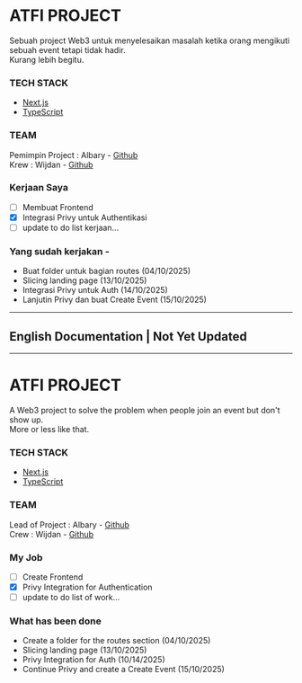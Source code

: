 # ATFI PROJECT

Sebuah project Web3 untuk menyelesaikan masalah ketika orang mengikuti sebuah event tetapi tidak hadir. \
Kurang lebih begitu.

### TECH STACK

- [Next.js](https://nextjs.org/)
- [TypeScript](https://www.typescriptlang.org/)

### TEAM

Pemimpin Project : Albary - [Github](https://github.com/EndPx) \
Krew : Wijdan - [Github](https://github.com/simad9)

### Kerjaan Saya

- [ ] Membuat Frontend
- [x] Integrasi Privy untuk Authentikasi
- [ ] update to do list kerjaan...

### Yang sudah kerjakan -

- Buat folder untuk bagian routes (04/10/2025)
- Slicing landing page (13/10/2025)
- Integrasi Privy untuk Auth (14/10/2025)
- Lanjutin Privy dan buat Create Event (15/10/2025)

---

## English Documentation | Not Yet Updated

---

# ATFI PROJECT

A Web3 project to solve the problem when people join an event but don't show up. \
More or less like that.

### TECH STACK

- [Next.js](https://nextjs.org/)
- [TypeScript](https://www.typescriptlang.org/)

### TEAM

Lead of Project : Albary - [Github](https://github.com/EndPx) \
Crew : Wijdan - [Github](https://github.com/simad9)

### My Job

- [ ] Create Frontend
- [x] Privy Integration for Authentication
- [ ] update to do list of work...

### What has been done

- Create a folder for the routes section (04/10/2025)
- Slicing landing page (13/10/2025)
- Privy Integration for Auth (10/14/2025)
- Continue Privy and create a Create Event (15/10/2025)
